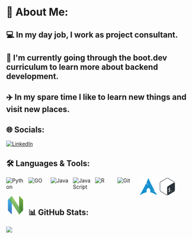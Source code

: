 # 🤔 About Me:
## 💻 In my day job, I work as project consultant.
## 📘 I'm currently going through the boot.dev curriculum to learn more about backend development.
## ✈️ In my spare time I like to learn new things and visit new places.

## 🌐 Socials:
<a href="https://linkedin.com/in/jun-yao-880609134" target="_blank" rel="noreferrer"> <img src="https://cdn.jsdelivr.net/gh/devicons/devicon@latest/icons/linkedin/linkedin-original.svg" alt="LinkedIn" width="50px" /> </a>

## 🛠️ Languages & Tools:
<img align="left" alt="Python" width="50px" style="padding-right:10px;" src="https://cdn.jsdelivr.net/gh/devicons/devicon@latest/icons/python/python-original.svg" />
<img align="left" alt="GO" width="50px" style="padding-right:10px;" src="https://cdn.jsdelivr.net/gh/devicons/devicon@latest/icons/go/go-original.svg" />
<img align="left" alt="Java" width="50px" style="padding-right:10px;" src="https://cdn.jsdelivr.net/gh/devicons/devicon/icons/java/java-original.svg"/>
<img align="left" alt="JavaScript" width="50px" style="padding-right:10px;" src="https://cdn.jsdelivr.net/gh/devicons/devicon/icons/javascript/javascript-plain.svg" />
<img align="left" alt="R" width="50px" style="padding-right:10px;" src="https://cdn.jsdelivr.net/gh/devicons/devicon@latest/icons/r/r-original.svg" />
<img align="left" alt="Git" width="50px" style="padding-right:10px;" src="https://cdn.jsdelivr.net/gh/devicons/devicon/icons/git/git-original.svg" />
<img align="left" alt="Arch" width="50px" style="padding-right:10px:" src="https://raw.githubusercontent.com/devicons/devicon/6910f0503efdd315c8f9b858234310c06e04d9c0/icons/archlinux/archlinux-original.svg" />
<img align="left" alt="Bash" width="50px" style="padding-right:10px;" src="https://raw.githubusercontent.com/devicons/devicon/6910f0503efdd315c8f9b858234310c06e04d9c0/icons/bash/bash-original.svg" />
<img align="left" alt="Neovim" width="50px" style="padding-right:10px;" src="https://raw.githubusercontent.com/devicons/devicon/6910f0503efdd315c8f9b858234310c06e04d9c0/icons/neovim/neovim-original.svg" />
<br/>
<br/>
<br/> 


## 📊 GitHub Stats:
![](https://github-readme-streak-stats.herokuapp.com/?user=manonmars69&theme=tokyonight&hide_border=true)<br/> 




